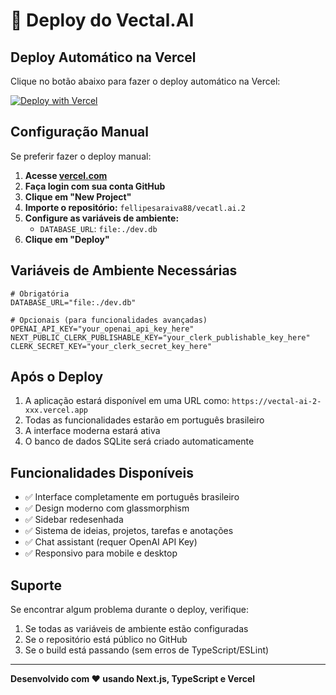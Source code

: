 # 🚀 Deploy do Vectal.AI

## Deploy Automático na Vercel

Clique no botão abaixo para fazer o deploy automático na Vercel:

[![Deploy with Vercel](https://vercel.com/button)](https://vercel.com/new/clone?repository-url=https%3A%2F%2Fgithub.com%2Ffellipesaraiva88%2Fvecatl.ai.2&env=DATABASE_URL&envDescription=URL%20do%20banco%20de%20dados%20SQLite&envLink=https%3A%2F%2Fgithub.com%2Ffellipesaraiva88%2Fvecatl.ai.2%2Fblob%2Fmain%2F.env.example)

## Configuração Manual

Se preferir fazer o deploy manual:

1. **Acesse [vercel.com](https://vercel.com)**
2. **Faça login com sua conta GitHub**
3. **Clique em "New Project"**
4. **Importe o repositório:** `fellipesaraiva88/vecatl.ai.2`
5. **Configure as variáveis de ambiente:**
   - `DATABASE_URL`: `file:./dev.db`
6. **Clique em "Deploy"**

## Variáveis de Ambiente Necessárias

```env
# Obrigatória
DATABASE_URL="file:./dev.db"

# Opcionais (para funcionalidades avançadas)
OPENAI_API_KEY="your_openai_api_key_here"
NEXT_PUBLIC_CLERK_PUBLISHABLE_KEY="your_clerk_publishable_key_here"
CLERK_SECRET_KEY="your_clerk_secret_key_here"
```

## Após o Deploy

1. A aplicação estará disponível em uma URL como: `https://vectal-ai-2-xxx.vercel.app`
2. Todas as funcionalidades estarão em português brasileiro
3. A interface moderna estará ativa
4. O banco de dados SQLite será criado automaticamente

## Funcionalidades Disponíveis

- ✅ Interface completamente em português brasileiro
- ✅ Design moderno com glassmorphism
- ✅ Sidebar redesenhada
- ✅ Sistema de ideias, projetos, tarefas e anotações
- ✅ Chat assistant (requer OpenAI API Key)
- ✅ Responsivo para mobile e desktop

## Suporte

Se encontrar algum problema durante o deploy, verifique:

1. Se todas as variáveis de ambiente estão configuradas
2. Se o repositório está público no GitHub
3. Se o build está passando (sem erros de TypeScript/ESLint)

---

**Desenvolvido com ❤️ usando Next.js, TypeScript e Vercel**
